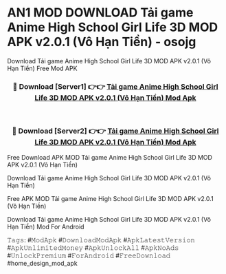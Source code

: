 # AN1 MOD DOWNLOAD Tải game Anime High School Girl Life 3D MOD APK v2.0.1 (Vô Hạn Tiền) - osojg
Download Tải game Anime High School Girl Life 3D MOD APK v2.0.1 (Vô Hạn Tiền) Free Mod APK

<div align="center">
<h3>🔴 Download [Server1] 👉👉 <a href="https://apk-comot.site?title=Tải_game_Anime_High_School_Girl_Life_3D_MOD_APK_v2.0.1_(Vô_Hạn_Tiền)">Tải game Anime High School Girl Life 3D MOD APK v2.0.1 (Vô Hạn Tiền) Mod Apk</a></h3><br>

<h3>🔴 Download [Server2] 👉👉 <a href="https://apk-comot.site?title=Tải_game_Anime_High_School_Girl_Life_3D_MOD_APK_v2.0.1_(Vô_Hạn_Tiền)">Tải game Anime High School Girl Life 3D MOD APK v2.0.1 (Vô Hạn Tiền) Mod Apk</a></h3>
</div>


Free Download APK MOD Tải game Anime High School Girl Life 3D MOD APK v2.0.1 (Vô Hạn Tiền)

Download Tải game Anime High School Girl Life 3D MOD APK v2.0.1 (Vô Hạn Tiền) 

Free APK MOD Tải game Anime High School Girl Life 3D MOD APK v2.0.1 (Vô Hạn Tiền) 

Download Tải game Anime High School Girl Life 3D MOD APK v2.0.1 (Vô Hạn Tiền) Mod For Android

𝚃𝚊𝚐𝚜: #𝙼𝚘𝚍𝙰𝚙𝚔 #𝙳𝚘𝚠𝚗𝚕𝚘𝚊𝚍𝙼𝚘𝚍𝙰𝚙𝚔 #𝙰𝚙𝚔𝙻𝚊𝚝𝚎𝚜𝚝𝚅𝚎𝚛𝚜𝚒𝚘𝚗 #𝙰𝚙𝚔𝚄𝚗𝚕𝚒𝚖𝚒𝚝𝚎𝚍𝙼𝚘𝚗𝚎𝚢 #𝙰𝚙𝚔𝚄𝚗𝚕𝚘𝚌𝚔𝙰𝚕𝚕 #𝙰𝚙𝚔𝙽𝚘𝙰𝚍𝚜 #𝚄𝚗𝚕𝚘𝚌𝚔𝙿𝚛𝚎𝚖𝚒𝚞𝚖 #𝙵𝚘𝚛𝙰𝚗𝚍𝚛𝚘𝚒𝚍 #𝙵𝚛𝚎𝚎𝙳𝚘𝚠𝚗𝚕𝚘𝚊𝚍 #home_design_mod_apk